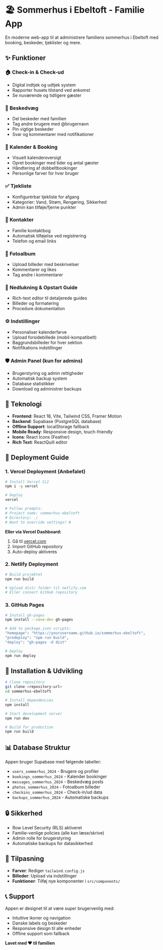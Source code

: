 # 🏖️ Sommerhus i Ebeltoft - Familie App

En moderne web-app til at administrere familiens sommerhus i Ebeltoft med booking, beskeder, tjeklister og mere.

## ✨ Funktioner

### 🏠 **Check-in & Check-ud**
- Digital indtjek og udtjek system
- Rapporter husets tilstand ved ankomst
- Se nuværende og tidligere gæster

### 💬 **Beskedvæg** 
- Del beskeder med familien
- Tag andre brugere med @brugernavn
- Pin vigtige beskeder
- Svar og kommentarer med notifikationer

### 📅 **Kalender & Booking**
- Visuelt kalenderoversigt
- Opret bookinger med tider og antal gæster
- Håndtering af dobbeltbookinger
- Personlige farver for hver bruger

### ✅ **Tjekliste**
- Konfigurérbar tjekliste for afgang
- Kategorier: Vand, Strøm, Rengøring, Sikkerhed
- Admin kan tilføje/fjerne punkter

### 👥 **Kontakter**
- Familie kontaktbog
- Automatisk tilføjelse ved registrering
- Telefon og email links

### 📸 **Fotoalbum**
- Upload billeder med beskrivelser
- Kommentarer og likes
- Tag andre i kommentarer

### 📖 **Nedlukning & Opstart Guide**
- Rich-text editor til detaljerede guides
- Billeder og formatering
- Procedure dokumentation

### ⚙️ **Indstillinger**
- Personaliser kalenderfarve
- Upload forsidebillede (mobil-kompatibelt)
- Baggrundsbilleder for hver sektion
- Notifikations indstillinger

### 🛡️ **Admin Panel** (kun for admins)
- Brugerstyring og admin rettigheder
- Automatisk backup system
- Database statistikker
- Download og administrer backups

## 🚀 Teknologi

- **Frontend**: React 18, Vite, Tailwind CSS, Framer Motion
- **Backend**: Supabase (PostgreSQL database)
- **Offline Support**: localStorage fallback
- **Mobile Ready**: Responsive design, touch-friendly
- **Icons**: React Icons (Feather)
- **Rich Text**: ReactQuill editor

## 📱 Deployment Guide

### 1. **Vercel Deployment (Anbefalet)**

```bash
# Install Vercel CLI
npm i -g vercel

# Deploy
vercel

# Follow prompts:
# Project name: sommerhus-ebeltoft
# Directory: ./
# Want to override settings? N
```

**Eller via Vercel Dashboard:**
1. Gå til [vercel.com](https://vercel.com)
2. Import GitHub repository
3. Auto-deploy aktiveres

### 2. **Netlify Deployment**

```bash
# Build projektet
npm run build

# Upload dist/ folder til netlify.com
# Eller connect GitHub repository
```

### 3. **GitHub Pages**

```bash
# Install gh-pages
npm install --save-dev gh-pages

# Add to package.json scripts:
"homepage": "https://yourusername.github.io/sommerhus-ebeltoft",
"predeploy": "npm run build",
"deploy": "gh-pages -d dist"

# Deploy
npm run deploy
```

## 🔧 Installation & Udvikling

```bash
# Clone repository
git clone <repository-url>
cd sommerhus-ebeltoft

# Install dependencies
npm install

# Start development server
npm run dev

# Build for production
npm run build
```

## 📊 Database Struktur

Appen bruger Supabase med følgende tabeller:
- `users_sommerhus_2024` - Brugere og profiler
- `bookings_sommerhus_2024` - Kalender bookinger
- `messages_sommerhus_2024` - Beskedvæg posts
- `photos_sommerhus_2024` - Fotoalbum billeder
- `checkins_sommerhus_2024` - Check-in/ud data
- `backups_sommerhus_2024` - Automatiske backups

## 🔒 Sikkerhed

- Row Level Security (RLS) aktiveret
- Familie-venlige policies (alle kan læse/skrive)
- Admin rolle for brugerstyring
- Automatiske backups for datasikkerhed

## 🎨 Tilpasning

- **Farver**: Rediger `tailwind.config.js`
- **Billeder**: Upload via indstillinger
- **Funktioner**: Tilføj nye komponenter i `src/components/`

## 📞 Support

Appen er designet til at være super brugervenlig med:
- Intuitive ikoner og navigation
- Danske labels og beskeder
- Responsive design til alle enheder
- Offline support som fallback

**Lavet med ❤️ til familien**